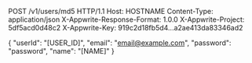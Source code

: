 POST /v1/users/md5 HTTP/1.1
Host: HOSTNAME
Content-Type: application/json
X-Appwrite-Response-Format: 1.0.0
X-Appwrite-Project: 5df5acd0d48c2
X-Appwrite-Key: 919c2d18fb5d4...a2ae413da83346ad2

{
  "userId": "[USER_ID]",
  "email": "email@example.com",
  "password": "password",
  "name": "[NAME]"
}
